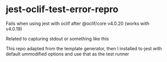 # jest-oclif-test-error-repro

Fails when using jest with oclif after @oclif/core v4.0.20 (works with v4.0.19)

Related to capturing stdout or something like this

This repo adapted from the template generator, then I installed ts-jest with default ummodified options and use that as the test runner
